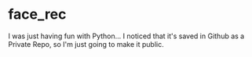 # face_rec
I was just having fun with Python... I noticed that it's saved in Github as a Private Repo, so I'm just going to make it public.
